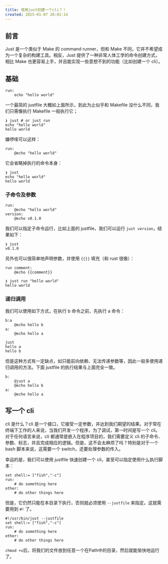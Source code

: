 ```yaml
---
title: 使用just创建一个cli？！
created: 2025-01-07 20:01:14
---
```


## 前言

Just 是一个类似于 Make 的 command runner，但和 Make 不同，它并不希望成为一个复杂的构建工具。相反，Just 提供了一种非常人体工学的命令创建方式，相比 Make 也更容易上手，并且能实现一些意想不到的功能（比如创建一个 cli）。

## 基础

```justfile
run:
    echo "hello world"
```

一个最简的 justfile 大概如上面所示，到此为止似乎和 Makefile 没什么不同，我们只需像执行 Makefile 一般执行它；

```shell
❯ just # or just run
echo "hello world"
hello world
```

嫌啰嗦可以这样：

```justfile
run:
    @echo "hello world"
```

它会省略掉执行的命令本身：

```shell
❯ just
echo "hello world"
hello world
```

### 子命令及参数

```justfile
run:
    @echo "hello world"
version:
    @echo v0.1.0
```

我们可以指定子命令运行，比如上面的 justfile，我们可以运行 `just version`，结果如下：

```shell
❯ just
v0.1.0
```

另外也可以很简单地声明参数，并使用 `{{}}` 填充（和 rust 很像）：

```justfile
run comment:
    @echo {{comment}}
```

```shell
❯ just run "hello world"
hello world
```

### 递归调用

我们可以使用如下方式，在执行 b 命令之前，先执行 a 命令：

```justfile
b:a
    @echo hello b
a:
    @echo hello a
```

```shell
just
hello a
hello b
```

但是这种方式有一定缺点，如只能前向依赖、无法传递参数等，因此一般多使用递归调用的方法。下面 justfile 的执行结果与上面完全一致。

```justfile
b:
    @just a
    @echo hello b
a:
    @echo hello a
```

## 写一个 cli

cli 是什么？cli 是一个接口，它接受一定参数，并达到我们期望的结果。对于常在终端下工作的人来说，当我们开发一个程序，为了调试，第一时间是写一个 cli。对于任何语言来说，cli 都通常是嵌入在程序项目的，我们需要定义 cli 的子命令、参数、标志，并且完成相应的逻辑。但是，这不会太麻烦了吗？特别是对于一个 bash 脚本来说，这需要一个 switch，还要处理参数的传入。

幸运的是，我们可以使用 justfile 快速创建一个 cli，甚至可以指定使用什么执行脚本：

```justfile
set shell:= ["fish","-c"]
run:
    # do something here
other:
    # do other things here
```

但是，它仍然只能在本目录下执行，否则就必须使用 `--justfile` 来指定。这就需要用到 `#!` 了。

```justfile
#!/usr/bin/just --justfile
set shell:= ["fish","-c"]
run:
    # do something here
other:
    # do other things here
```

`chmod +x`后，将我们的文件放到任意一个在Path中的目录，然后就能愉快地运行了。